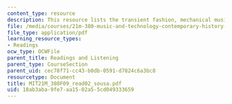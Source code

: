 ```yaml
---
content_type: resource
description: This resource lists the transient fashion, mechanical music and  gramophone.
file: /media/courses/21m-380-music-and-technology-contemporary-history-and-aesthetics-fall-2009/18ab3aba9fe7aa1502a55cd049333659_MIT21M_380F09_read02_sousa.pdf
file_type: application/pdf
learning_resource_types:
- Readings
ocw_type: OCWFile
parent_title: Readings and Listening
parent_type: CourseSection
parent_uid: cec78f71-cc43-b0db-0591-d7824c6a3bc8
resourcetype: Document
title: MIT21M_380F09_read02_sousa.pdf
uid: 18ab3aba-9fe7-aa15-02a5-5cd049333659
---
```


